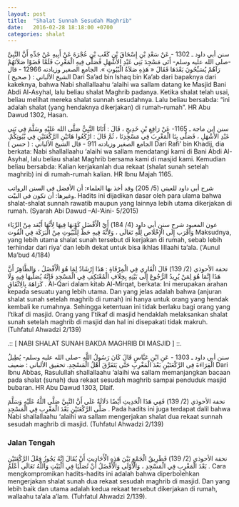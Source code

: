 ```yaml
---
layout: post
title:  "Shalat Sunnah Sesudah Maghrib"
date:   2016-02-28 18:18:00 +0700
categories: shalat
---
```


سنن أبي داود ـ 1302 - عَنْ سَعْدِ بْنِ إِسْحَاقَ بْنِ كَعْبِ بْنِ عُجْرَةَ عَنْ أَبِيهِ عَنْ جَدِّهِ أَنَّ النَّبِىَّ -صلى الله عليه وسلم- أَتَى مَسْجِدَ بَنِى عَبْدِ الأَشْهَلِ فَصَلَّى فِيهِ الْمَغْرِبَ فَلَمَّا قَضَوْا صَلاَتَهُمْ رَآهُمْ يُسَبِّحُونَ بَعْدَهَا فَقَالَ « هَذِهِ صَلاَةُ الْبُيُوتِ ».
الجامع الصغير وزيادته 12966 - قال الشيخ الألباني : ( صحيح ) 
Dari Sa’ad bin Ishaq bin Ka’ab dari bapaknya dari kakeknya, bahwa Nabi shallallaahu ‘alaihi wa sallam datang ke Masjid Bani Abdi Al-Asyhal, lalu beliau shalat Maghrib padanya. Ketika shalat telah usai, beliau melihat mereka shalat sunnah sesudahnya. Lalu beliau bersabda: “ini adalah shalat (yang hendaknya dikerjakan) di rumah-rumah”. HR Abu Dawud 1302, Hasan.

سنن ابن ماجة ـ 1165- عَنْ رَافِعِ بْنِ خَدِيجٍ ، قَالَ : أَتَانَا النَّبِيُّ صَلَّى الله عَليْهِ وسَلَّمَ فِي بَنِي عَبْدِ الأَشْهَلِ ، فَصَلَّى بِنَا الْمَغْرِبَ فِي مَسْجِدِنَا ، ثُمَّ قَالَ : ارْكَعُوا هَاتَيْنِ الرَّكْعَتَيْنِ فِي بُيُوتِكُمْ.
الجامع الصغير وزيادته 911 - قال الشيخ الألباني : ( حسن ) 
Dari Rafi’ bin Khadij, dia berkata: Nabi shallallaahu ‘alaihi wa sallam mendatangi kami di Bani Abdi Al-Asyhal, lalu beliau shalat Maghrib bersama kami di masjid kami. Kemudian beliau bersabda: Kalian kerjakanlah dua rekaat (shalat sunah setelah maghrib) ini di rumah-rumah kalian. HR Ibnu Majah 1165.

شرح أبي داود للعيني (5/ 205)
وقد أخذ بها العلماء: أن الأفضل في السنن الرواتب وغيرها: أن تكون في البيْت.
Hadits ini dijadikan dasar oleh para ulama bahwa shalat-shalat sunnah rawatib maupun yang lainnya lebih utama dikerjakan di rumah. (Syarah Abi Dawud –Al-‘Aini- 5/2015)

عون المعبود شرح سنن أبي داود (4/ 184)
أَيْ الْأَفْضَل كَوْنهَا فِيهَا لِأَنَّهَا أَبْعَد مِنْ الرِّيَاء وَأَقْرَب إِلَى الْإِخْلَاص لِلَّهِ تَعَالَى ، وَلِأَنَّهُ فِيهِ حَظّ لِلْبُيُوتِ مِنْ الْبَرَكَة فِي الْقُوت
Maksudnya, yang lebih utama shalat sunah tersebut di kerjakan di rumah, sebab lebih terhindar dari riya’ dan lebih dekat untuk bisa ikhlas lillaahi ta’ala. (‘Aunul Ma’bud 4/184)

تحفة الأحوذي (2/ 139)
قَالَ الْقَارِي فِي الْمِرْقَاةِ : هَذَا إِرْشَادٌ لِمَا هُوَ الْأَفْضَلُ ، وَالظَّاهِرُ أَنَّ هَذَا إِنَّمَا هُوَ لِمَنْ يُرِيدُ الرُّجُوعَ إِلَى بَيْتِهِ بِخِلَافِ الْمُعْتَكِفِ فِي الْمَسْجِدِ فَإِنَّهُ يُصَلِّيهَا فِيهِ وَلَا كَرَاهَةَ بِالِاتِّفَاقِ .
Al-Qari dalam kitab Al-Mirqat, berkata: Ini merupakan arahan kepada sesuatu yang lebih utama. Dan yang jelas adalah bahwa (anjuran shalat sunah setelah maghrib di rumah) ini hanya untuk orang yang hendak kembali ke rumahnya. Sehingga ketentuan ini tidak berlaku bagi orang yang I’tikaf di masjid. Orang yang I’tikaf di masjid hendaklah melaksankan shalat sunah setelah maghrib di masjid dan hal ini disepakati tidak makruh. (Tuhfatul Ahwadzi 2/139)

.:: [ NABI SHALAT SUNAH BAKDA MAGHRIB DI MASJID ] ::.

سنن أبي داود ـ 1303 - عَنِ ابْنِ عَبَّاسٍ قَالَ كَانَ رَسُولُ اللَّهِ -صلى الله عليه وسلم- يُطِيلُ الْقِرَاءَةَ فِى الرَّكْعَتَيْنِ بَعْدَ الْمَغْرِبِ حَتَّى يَتَفَرَّقَ أَهْلُ الْمَسْجِدِ. 
تحقيق الألباني : ضعيف 
Dari Ibnu Abbas, Rasulullah shallallaahu ‘alaihi wa sallam memanjangkan bacaan pada shalat (sunah) dua rekaat sesudah maghrib sampai penduduk masjid bubaran. HR Abu Dawud 1303, Dlaif.

تحفة الأحوذي (2/ 139)
فَفِي هَذَا الْحَدِيثِ أَيْضًا دَلَالَةٌ عَلَى أَنَّ النَّبِيَّ صَلَّى اللَّهُ عَلَيْهِ وَسَلَّمَ صَلَّى الرَّكْعَتَيْنِ بَعْدَ الْمَغْرِبِ فِي الْمَسْجِدِ .
Pada hadits ini juga terdapat dalil bahwa Nabi shallallaahu ‘alaihi wa sallam mengerjakan shalat dua rekaat sunnah sesudah maghrib di masjid. (Tuhfatul Ahwadzi 2/139)

### Jalan Tengah
تحفة الأحوذي (2/ 139)
فَطَرِيقُ الْجَمْعِ بَيْنَ هَذِهِ الْأَحَادِيثِ أَنْ يُقَالَ إِنَّهُ يَجُوزُ فِعْلُ الرَّكْعَتَيْنِ بَعْدَ الْمَغْرِبِ فِي الْمَسْجِدِ ، وَالْأَوْلَى وَالْأَفْضَلُ أَنْ تُصَلَّيَا فِي الْبَيْتِ وَاَللَّهُ تَعَالَى أَعْلَمُ .
Cara mengkompromikan hadits-hadits ini adalah bahwa diperbolehkan mengerjakan shalat sunah dua rekaat sesudah maghrib di masjid. Dan yang lebih baik dan utama adalah kedua rekaat tersebut dikerjakan di rumah, wallaahu ta’ala a’lam. (Tuhfatul Ahwadzi 2/139).

